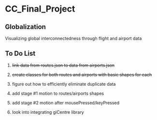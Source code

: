 # CC_Final_Project

## Globalization
Visualizing global interconnectedness through flight and airport data

## To Do List

1. ~~link data from routes.json to data from airports.json~~

2. ~~create classes for both routes and airports with basic shapes for each~~

3. figure out how to efficiently eliminate duplicate data

4. add stage #1 motion to routes/airports shapes

5. add stage #2 motion after mousePressed/keyPressed

6. look into integrating giCentre library

